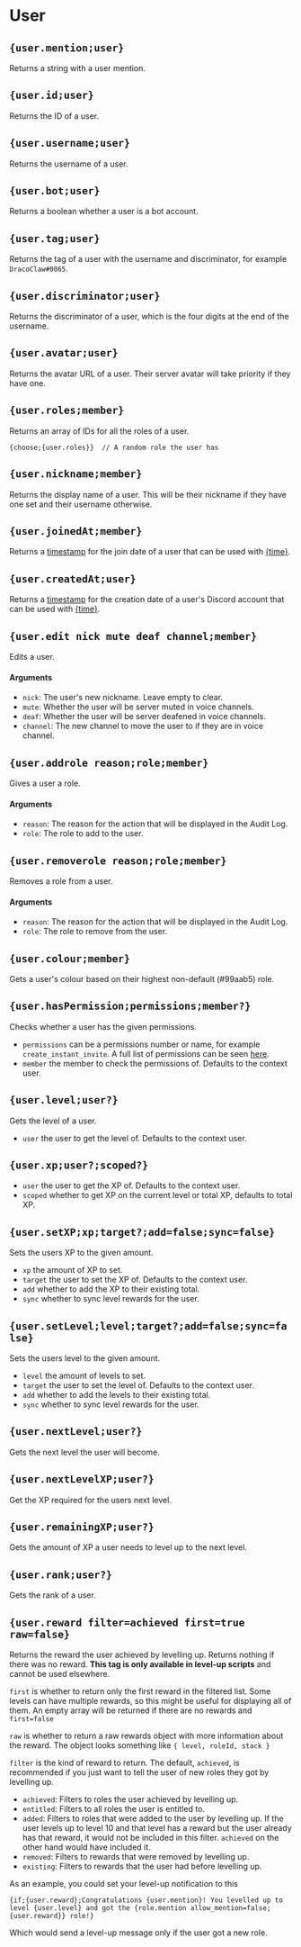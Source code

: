 # User

## `{user.mention;user}`

Returns a string with a user mention.

## `{user.id;user}`

Returns the ID of a user.

## `{user.username;user}`

Returns the username of a user.

## `{user.bot;user}`

Returns a boolean whether a user is a bot account.

## `{user.tag;user}`

Returns the tag of a user with the username and discriminator, for example `DracoClaw#0065`.

## `{user.discriminator;user}`

Returns the discriminator of a user, which is the four digits at the end of the username.

## `{user.avatar;user}`

Returns the avatar URL of a user. Their server avatar will take priority if they have one.

## `{user.roles;member}`

Returns an array of IDs for all the roles of a user.

```
{choose;{user.roles}}  // A random role the user has
```

## `{user.nickname;member}`

Returns the display name of a user. This will be their nickname if they have one set and their username otherwise.

## `{user.joinedAt;member}`

Returns a [timestamp](https://developer.mozilla.org/en-US/docs/Web/JavaScript/Reference/Global_Objects/Date#description) for the join date of a user that can be used with [{time}](https://documentation.atlas.bot/en/scripts/tags/global#time-formattime).

## `{user.createdAt;user}`

Returns a [timestamp](https://developer.mozilla.org/en-US/docs/Web/JavaScript/Reference/Global_Objects/Date#description) for the creation date of a user's Discord account that can be used with [{time}](https://documentation.atlas.bot/en/scripts/tags/global#time-formattime).

## `{user.edit nick mute deaf channel;member}`

Edits a user.

#### Arguments

- `nick`: The user's new nickname. Leave empty to clear.
- `mute`: Whether the user will be server muted in voice channels.
- `deaf`: Whether the user will be server deafened in voice channels.
- `channel`: The new channel to move the user to if they are in voice channel.

## `{user.addrole reason;role;member}`

Gives a user a role.

#### Arguments

- `reason`: The reason for the action that will be displayed in the Audit Log.
- `role`: The role to add to the user.

## `{user.removerole reason;role;member}`

Removes a role from a user.

#### Arguments

- `reason`: The reason for the action that will be displayed in the Audit Log.
- `role`: The role to remove from the user.

## `{user.colour;member}`

Gets a user's colour based on their highest non-default (#99aab5) role.

## `{user.hasPermission;permissions;member?}`

Checks whether a user has the given permissions.

- `permissions` can be a permissions number or name, for example `create_instant_invite`. A full list of permissions can be seen [here](https://discord.com/developers/docs/topics/permissions#permissions-bitwise-permission-flags).
- `member` the member to check the permissions of. Defaults to the context user.

## `{user.level;user?}`

Gets the level of a user.

- `user` the user to get the level of. Defaults to the context user.

## `{user.xp;user?;scoped?}`

- `user` the user to get the XP of. Defaults to the context user.
- `scoped` whether to get XP on the current level or total XP, defaults to total XP.

## `{user.setXP;xp;target?;add=false;sync=false}`

Sets the users XP to the given amount.

- `xp` the amount of XP to set.
- `target` the user to set the XP of. Defaults to the context user.
- `add` whether to add the XP to their existing total.
- `sync` whether to sync level rewards for the user.

## `{user.setLevel;level;target?;add=false;sync=false}`

Sets the users level to the given amount.

- `level` the amount of levels to set.
- `target` the user to set the level of. Defaults to the context user.
- `add` whether to add the levels to their existing total.
- `sync` whether to sync level rewards for the user.

## `{user.nextLevel;user?}`

Gets the next level the user will become.

## `{user.nextLevelXP;user?}`

Get the XP required for the users next level.

## `{user.remainingXP;user?}`

Gets the amount of XP a user needs to level up to the next level.

## `{user.rank;user?}`

Gets the rank of a user.

## `{user.reward filter=achieved first=true raw=false}`

Returns the reward the user achieved by levelling up. Returns nothing if there was no reward. **This tag is only available in level-up scripts** and cannot be used elsewhere.

`first` is whether to return only the first reward in the filtered list. Some levels can have multiple rewards, so this might be useful for displaying all of them. An empty array will be returned if there are no rewards and `first=false`

`raw` is whether to return a raw rewards object with more information about the reward. The object looks something like `{ level, roleId, stack }`

`filter` is the kind of reward to return. The default, `achieved`, is recommended if you just want to tell the user of new roles they got by levelling up.

- `achieved`: Filters to roles the user achieved by levelling up.
- `entitled`: Filters to all roles the user is entitled to.
- `added`: Filters to roles that were added to the user by levelling up. If the user levels up to level 10 and that level has a reward but the user already has that reward, it would not be included in this filter. `achieved` on the other hand would have included it.
- `removed`: Filters to rewards that were removed by levelling up.
- `existing`: Filters to rewards that the user had before levelling up.

As an example, you could set your level-up notification to this

```
{if;{user.reward};Congratulations {user.mention}! You levelled up to level {user.level} and got the {role.mention allow_mention=false;{user.reward}} role!}
```

Which would send a level-up message only if the user got a new role.
